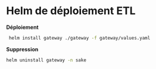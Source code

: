 # Helm de déploiement ETL

**Déploiement**
```sh
 helm install gateway ./gateway -f gateway/values.yaml
```

**Suppression**
```sh
helm uninstall gateway -n sake
```
